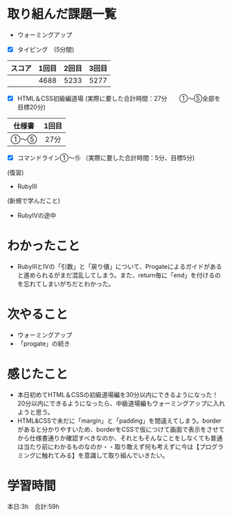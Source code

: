 # 取り組んだ課題一覧
- ウォーミングアップ
- [x] タイピング　(5分間)

| スコア | 1回目 | 2回目 | 3回目 |
|:------:|:-----:|:-----:|:-----:|
|     　 | 4688 | 5233 | 5277 |

- [x] HTML＆CSS初級編道場 
(実際に要した合計時間：27分　　①～⑤全部を目標20分)

| 仕様書 | 1回目 |
|:--:|:----:|
| ①～⑤ | 27分 | - |

- [x] コマンドライン①～⑮
（実際に要した合計時間：5分、目標5分)

(復習)
- RubyⅢ

(新規で学んだこと)
- RubyⅣの途中

# わかったこと
- RubyⅢとⅣの「引数」と「戻り値」について、Progateによるガイドがあると進められるがまだ混乱してしまう。また、return毎に「end」を付けるのを忘れてしまいがちだとわかった。

# 次やること
- ウォーミングアップ
- 「progate」の続き

# 感じたこと
- 本日初めてHTML＆CSSの初級道場編を30分以内にできるようになった！20分以内にできるようになったら、中級道場編もウォーミングアップに入れようと思う。
- HTML&CSSで未だに「margin」と「padding」を間違えてしまう。borderがあると分かりやすいため、borderをCSSで仮につけて画面で表示をさせてから仕様書通りか確認すべきなのか、それともそんなことをしなくても普通は当たり前にわかるものなのか・・取り敢えず何も考えずに今は【プログラミングに触れてみる】を意識して取り組んでいきたい。

# 学習時間
本日:3h　合計:59h
